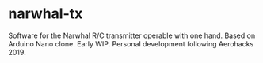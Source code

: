 # narwhal-tx
Software for the Narwhal R/C transmitter operable with one hand.
Based on Arduino Nano clone.
Early WIP.
Personal development following Aerohacks 2019.
